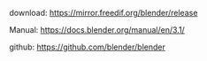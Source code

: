 
download: https://mirror.freedif.org/blender/release

Manual: https://docs.blender.org/manual/en/3.1/

github: https://github.com/blender/blender